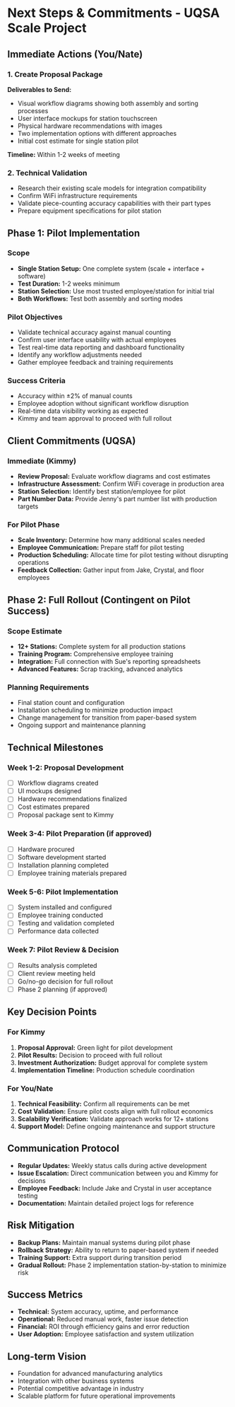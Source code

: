 # Next Steps & Commitments - UQSA Scale Project

## Immediate Actions (You/Nate)

### 1. Create Proposal Package
**Deliverables to Send:**
- Visual workflow diagrams showing both assembly and sorting processes
- User interface mockups for station touchscreen
- Physical hardware recommendations with images
- Two implementation options with different approaches
- Initial cost estimate for single station pilot

**Timeline:** Within 1-2 weeks of meeting

### 2. Technical Validation
- Research their existing scale models for integration compatibility
- Confirm WiFi infrastructure requirements
- Validate piece-counting accuracy capabilities with their part types
- Prepare equipment specifications for pilot station

## Phase 1: Pilot Implementation

### Scope
- **Single Station Setup:** One complete system (scale + interface + software)
- **Test Duration:** 1-2 weeks minimum
- **Station Selection:** Use most trusted employee/station for initial trial
- **Both Workflows:** Test both assembly and sorting modes

### Pilot Objectives
- Validate technical accuracy against manual counting
- Confirm user interface usability with actual employees
- Test real-time data reporting and dashboard functionality
- Identify any workflow adjustments needed
- Gather employee feedback and training requirements

### Success Criteria
- Accuracy within ±2% of manual counts
- Employee adoption without significant workflow disruption
- Real-time data visibility working as expected
- Kimmy and team approval to proceed with full rollout

## Client Commitments (UQSA)

### Immediate (Kimmy)
- **Review Proposal:** Evaluate workflow diagrams and cost estimates
- **Infrastructure Assessment:** Confirm WiFi coverage in production area
- **Station Selection:** Identify best station/employee for pilot
- **Part Number Data:** Provide Jenny's part number list with production targets

### For Pilot Phase
- **Scale Inventory:** Determine how many additional scales needed
- **Employee Communication:** Prepare staff for pilot testing
- **Production Scheduling:** Allocate time for pilot testing without disrupting operations
- **Feedback Collection:** Gather input from Jake, Crystal, and floor employees

## Phase 2: Full Rollout (Contingent on Pilot Success)

### Scope Estimate
- **12+ Stations:** Complete system for all production stations
- **Training Program:** Comprehensive employee training
- **Integration:** Full connection with Sue's reporting spreadsheets
- **Advanced Features:** Scrap tracking, advanced analytics

### Planning Requirements
- Final station count and configuration
- Installation scheduling to minimize production impact
- Change management for transition from paper-based system
- Ongoing support and maintenance planning

## Technical Milestones

### Week 1-2: Proposal Development
- [ ] Workflow diagrams created
- [ ] UI mockups designed
- [ ] Hardware recommendations finalized
- [ ] Cost estimates prepared
- [ ] Proposal package sent to Kimmy

### Week 3-4: Pilot Preparation (if approved)
- [ ] Hardware procured
- [ ] Software development started
- [ ] Installation planning completed
- [ ] Employee training materials prepared

### Week 5-6: Pilot Implementation
- [ ] System installed and configured
- [ ] Employee training conducted
- [ ] Testing and validation completed
- [ ] Performance data collected

### Week 7: Pilot Review & Decision
- [ ] Results analysis completed
- [ ] Client review meeting held
- [ ] Go/no-go decision for full rollout
- [ ] Phase 2 planning (if approved)

## Key Decision Points

### For Kimmy
1. **Proposal Approval:** Green light for pilot development
2. **Pilot Results:** Decision to proceed with full rollout
3. **Investment Authorization:** Budget approval for complete system
4. **Implementation Timeline:** Production schedule coordination

### For You/Nate
1. **Technical Feasibility:** Confirm all requirements can be met
2. **Cost Validation:** Ensure pilot costs align with full rollout economics
3. **Scalability Verification:** Validate approach works for 12+ stations
4. **Support Model:** Define ongoing maintenance and support structure

## Communication Protocol
- **Regular Updates:** Weekly status calls during active development
- **Issue Escalation:** Direct communication between you and Kimmy for decisions
- **Employee Feedback:** Include Jake and Crystal in user acceptance testing
- **Documentation:** Maintain detailed project logs for reference

## Risk Mitigation
- **Backup Plans:** Maintain manual systems during pilot phase
- **Rollback Strategy:** Ability to return to paper-based system if needed
- **Training Support:** Extra support during transition period
- **Gradual Rollout:** Phase 2 implementation station-by-station to minimize risk

## Success Metrics
- **Technical:** System accuracy, uptime, and performance
- **Operational:** Reduced manual work, faster issue detection
- **Financial:** ROI through efficiency gains and error reduction
- **User Adoption:** Employee satisfaction and system utilization

## Long-term Vision
- Foundation for advanced manufacturing analytics
- Integration with other business systems
- Potential competitive advantage in industry
- Scalable platform for future operational improvements